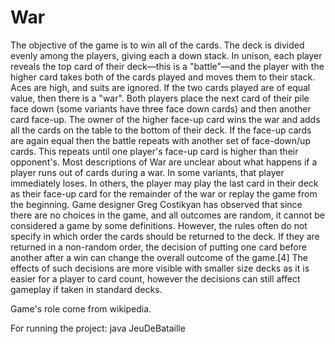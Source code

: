 # War
The objective of the game is to win all of the cards.  The deck is divided evenly among the players, giving each a down stack. In unison, each player reveals the top card of their deck—this is a "battle"—and the player with the higher card takes both of the cards played and moves them to their stack. Aces are high, and suits are ignored.  If the two cards played are of equal value, then there is a "war". Both players place the next card of their pile face down (some variants have three face down cards) and then another card face-up. The owner of the higher face-up card wins the war and adds all the cards on the table to the bottom of their deck. If the face-up cards are again equal then the battle repeats with another set of face-down/up cards. This repeats until one player's face-up card is higher than their opponent's.  Most descriptions of War are unclear about what happens if a player runs out of cards during a war. In some variants, that player immediately loses. In others, the player may play the last card in their deck as their face-up card for the remainder of the war or replay the game from the beginning.  Game designer Greg Costikyan has observed that since there are no choices in the game, and all outcomes are random, it cannot be considered a game by some definitions. However, the rules often do not specify in which order the cards should be returned to the deck. If they are returned in a non-random order, the decision of putting one card before another after a win can change the overall outcome of the game.[4] The effects of such decisions are more visible with smaller size decks as it is easier for a player to card count, however the decisions can still affect gameplay if taken in standard decks.

Game's role come from wikipedia.



For running the project: java JeuDeBataille
